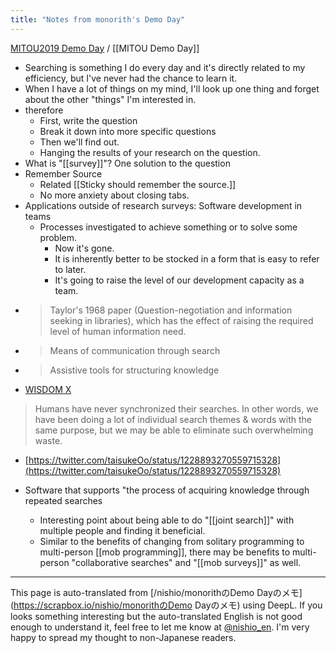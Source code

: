 ```yaml
---
title: "Notes from monorith's Demo Day"
---
```


[MITOU2019 Demo Day](https://www.facebook.com/groups/2933888119990947/permalink/2933947946651631/?refid=18&__tn__=*s*s-R) / [[MITOU Demo Day]]
- Searching is something I do every day and it's directly related to my efficiency, but I've never had the chance to learn it.
- When I have a lot of things on my mind, I'll look up one thing and forget about the other "things" I'm interested in.
- therefore
    - First, write the question
    - Break it down into more specific questions
    - Then we'll find out.
    - Hanging the results of your research on the question.
- What is "[[survey]]"? One solution to the question
- Remember Source
    - Related [[Sticky should remember the source.]]
    - No more anxiety about closing tabs.
- Applications outside of research surveys: Software development in teams
    - Processes investigated to achieve something or to solve some problem.
        - Now it's gone.
        - It is inherently better to be stocked in a form that is easy to refer to later.
        - It's going to raise the level of our development capacity as a team.
- > Taylor's 1968 paper (Question-negotiation and information seeking in libraries), which has the effect of raising the required level of human information need.
- > Means of communication through search
- > Assistive tools for structuring knowledge
- [WISDOM X](https://www.wisdom-nict.jp/#top)


> Humans have never synchronized their searches. In other words, we have been doing a lot of individual search themes & words with the same purpose, but we may be able to eliminate such overwhelming waste.
- [https://twitter.com/taisukeOo/status/1228893270559715328](https://twitter.com/taisukeOo/status/1228893270559715328)

- Software that supports "the process of acquiring knowledge through repeated searches
    - Interesting point about being able to do "[[joint search]]" with multiple people and finding it beneficial.
    - Similar to the benefits of changing from solitary programming to multi-person [[mob programming]], there may be benefits to multi-person "collaborative searches" and "[[mob surveys]]" as well.



---
This page is auto-translated from [/nishio/monorithのDemo Dayのメモ](https://scrapbox.io/nishio/monorithのDemo Dayのメモ) using DeepL. If you looks something interesting but the auto-translated English is not good enough to understand it, feel free to let me know at [@nishio_en](https://twitter.com/nishio_en). I'm very happy to spread my thought to non-Japanese readers.